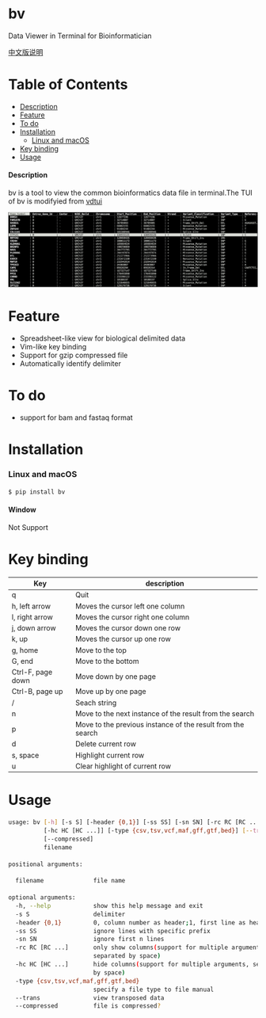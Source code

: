 # bv
Data Viewer in Terminal for Bioinformatician

[中文版说明](README_CN.md)
# Table of Contents

- [Description](#description)
- [Feature](#feature)
- [To do](#to-do)
- [Installation](#installation)
  - [Linux and macOS](#Linux-and-macOS)
- [Key binding](#key-binding)
- [Usage](#usage)

#### Description

bv is a tool to view the common bioinformatics data file in terminal.The TUI of bv is modifyied from [vdtui](https://github.com/saulpw/visidata/blob/stable/visidata/vdtui.py)

 ![Screenshot](screenshots/example.png)



# Feature

- Spreadsheet-like view for biological delimited data
- Vim-like key binding 
- Support for gzip compressed file
- Automatically identify delimiter


# To do

- support for bam and fastaq format


# Installation


### Linux and macOS

```bash
$ pip install bv
```


#### Window

Not Support


# Key binding
| Key               | description                                                 |
| ----------------- | ----------------------------------------------------------- |
| q                 | Quit                                                        |
| h, left arrow     | Moves the cursor left  one column                           |
| l, right arrow    | Moves the cursor right  one column                          |
| j, down arrow     | Moves the cursor down one row                               |
| k, up             | Moves the cursor up one row                                 |
| g, home           | Move to the top                                             |
| G, end            | Move to the bottom                                          |
| Ctrl-F, page down | Move down by one page                                       |
| Ctrl-B, page up   | Move up by one page                                         |
| /                 | Seach string                                                |
| n                 | Move to the next instance of the result from the search     |
| p                 | Move to the previous instance of the result from the search |
| d                 | Delete current row                                          |
| s, space          | Highlight current row                                       |
| u                 | Clear highlight of current row                              |

# Usage

```bash
usage: bv [-h] [-s S] [-header {0,1}] [-ss SS] [-sn SN] [-rc RC [RC ...]]
          [-hc HC [HC ...]] [-type {csv,tsv,vcf,maf,gff,gtf,bed}] [--trans]
          [--compressed]
          filename

positional arguments:

  filename              file name

optional arguments:
  -h, --help            show this help message and exit
  -s S                  delimiter
  -header {0,1}         0, column number as header;1, first line as header;
  -ss SS                ignore lines with specific prefix
  -sn SN                ignore first n lines
  -rc RC [RC ...]       only show columns(support for multiple arguments,
                        separated by space)
  -hc HC [HC ...]       hide columns(support for multiple arguments, separated
                        by space)
  -type {csv,tsv,vcf,maf,gff,gtf,bed}
                        specify a file type to file manual
  --trans               view transposed data
  --compressed          file is compressed?
```